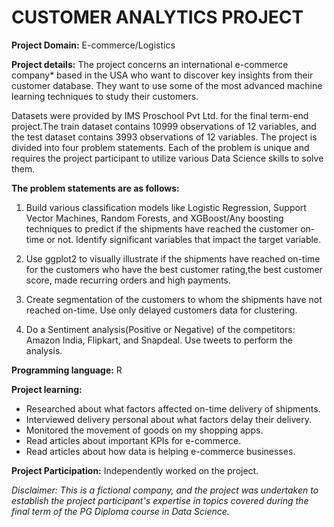 # CUSTOMER ANALYTICS PROJECT

**Project Domain:** E-commerce/Logistics

**Project details:**
The project concerns an international e-commerce company* based in the USA who want to discover key insights from their customer database. They want to use some of the most advanced machine learning techniques to study their customers.

Datasets were provided by IMS Proschool Pvt Ltd. for the final term-end project.The train dataset contains 10999 observations of 12 variables, and the test dataset contains 3993 observations of 12 variables. The project is divided into four problem statements. Each of the problem is unique and requires the project participant to utilize various Data Science skills to solve them. 

**The problem statements are as follows:**
1) Build various classification models like Logistic Regression, Support Vector Machines, Random Forests, and XGBoost/Any boosting techniques to predict if the shipments have reached the customer on-time or not. Identify significant variables that impact the target variable.

2) Use ggplot2 to visually illustrate if the shipments have reached on-time for the customers who have the best customer rating,the best customer score, made recurring orders and high payments.

3) Create segmentation of the customers to whom the shipments have not reached on-time. Use only delayed customers data for clustering.

4) Do a Sentiment analysis(Positive or Negative) of the competitors: Amazon India, Flipkart, and Snapdeal. Use tweets to perform the analysis.

**Programming language:** R

**Project learning:** 
- Researched about what factors affected on-time delivery of shipments. 
- Interviewed delivery personal about what factors delay their delivery.
- Monitored the movement of goods on my shopping apps.
- Read articles about important KPIs for e-commerce.
- Read articles about how data is helping e-commerce businesses.

**Project Participation:** Independently worked on the project.



*Disclaimer: This is a fictional company, and the project was undertaken to establish the project participant's expertise in topics covered during the final term of the PG Diploma course in Data Science.*

